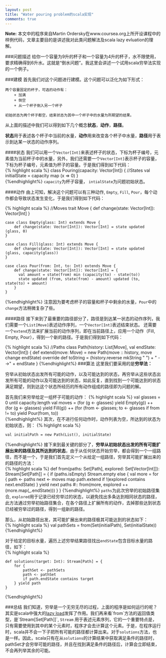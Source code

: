 ```yaml
---
layout: post
title: "Water pouring problem的scala实现"
comments: true
---
```

**Note:**  本文中的程序来自Martin Ordersky在www.coursea.org上所开设课程中的样例代码，文章主要目的是讲述我对此类问题解法及scala lazy evluation的理解。

###问题描述
给你一个容量为9升的杯子和一个容量为4升的杯子，水不限使用，要求精确得到6升水。这就是“倒水问题”。我这里会讲述一个试用scala穷举法实现的一个例子。

###建模
首先我们对这个问题进行建模。这个问题可以泛化为如下形式：

	两个容量固定的杯子，可选的动作有：  
    	+ 加满
		+ 倒空
		+ 从一个杯子倒入另一个杯子

	初始状态为两个杯子都空，结束状态为其中一个杯子中的水量为所期望的结果。
从上面的描述中我们可以得到如下几个概念**状态**，**动作**，**路径**。

**状态**用于表述各个杯子中当前的水量，**动作**用来改变各个杯子中水量，**路径**用于表示到达某一状态的动作序列。

####状态
我们可以用一个`Vector[Int]`来表述杯子的状态，下标为杯子编号，元素值为当前杯子中的水量，另外，我们还需要一个`Vector[Int]`表示杯子的容量，下标为杯子编号，元素值为杯子的容量。于是我们得到如下代码：  
{% highlight scala %}
	class Pouring(capacity: Vector[Int]) {
		//States
		val initialState = capacity map (x => 0)
	}	
{%endhighlight%}
`capacity`为杯子容量， `intialState`为问题初始状态。

####动作
由上可知，解决这个问题可以有三种动作, `Empty`, `Fill`, `Pour`，每个动作都会导致状态发生变化，于是我们得到如下代码：   

{% highlight scala %}
	//Moves
	trait Move { 
		def change(state: Vector[Int]): Vector[Int] 
	}
	
	case class Empty(glass: Int) extends Move {
		def change(state: Vector[Int]): Vector[Int] = state updated (glass, 0)
	}
	
	case class Fill(glass: Int) extends Move {
	    def change(state: Vector[Int]): Vector[Int] = state updated (glass, capacity(glass))
	}
	
	case class Pour(from: Int, to: Int) extends Move {
		def change(state: Vector[Int]): Vector[Int] = {
	      val amount = state(from) min (capacity(to) - state(to))
    	  state updated (from, state(from) - amount) updated (to, state(to) + amount)
	    }
	}
{%endhighlight%}
注意因为要考虑杯子的容量和杯子中剩余的水量，`Pour`中的`change`方法稍微复杂了些。

####路径
接下来到了最重要的路径部分了，路径是到达某一状态的动作序列，我们需要一个`List[Move]`表述动作序列，一个`Vector[Int]`表述结束状态。
还需要一个`extend`方法来扩展当前的动作序列，即在当前路径上，应用一个动作（Fill, Empty, Pour），得到一个新的路径。于是我们得到如下代码：  
	
{% highlight scala %}
	//Paths
	class Path(history: List[Move], val endState: Vector[Int]) {
    	def extend(move: Move) = new Path(move :: history, move change endState)
		override def toString = (history.reverse mkString " ") + " -->" + endState
	}
{%endhighlight%}
###算法
这里我们要采用的是**穷举法：**

穷举从初始状态出发所有可能的动作，以及可能达到的状态，再穷举从这些状态出发所有可能的动作以及可能达到的状态，如此反复，直到找到一个可能达到的状态满足期望，则到达这个状态所经历的所有动作组成的路径即为问题的解。

首先我们来穷举给定一组杯子可能的动作：
{% highlight scala %}
	val glasses = 0 until capacity.length
	val moves =
		(for (g <- glasses) yield Empty(g)) ++
		(for (g <- glasses) yield Fill(g)) ++
		(for (from <- glasses; to <- glasses if from != to) yield Pour(from, to))	
{%endhighlight%}
其次，在不进行任何动作时，动作列表为空，所达到的状态为初始状态，则：
{% highlight scala %}

	val initialPath = new Path(List(), initialState)

{%endhighlight%}
接下来到最关键的部分了，**穷举从初始状态出发的所有可能扩展出来的路径及其所达到的状态**，由于从任何状态开始穷举，都会得到一个一组路径，而不是一个，于是我们首先定义一个从给定一组路径，穷举其可能扩展出来的的路径的方法：  
{% highlight scala %}
	 def from(paths: Set[Path], explored: Set[Vector[Int]]): Stream[Set[Path]] = {
	    if (paths.isEmpty) Stream.empty
    	else {
			val more = for {
				path <- paths
				next <- moves map path.extend
				if !(explored contains next.endState)
			} yield next
      		paths #:: from(more, explored ++ (more.map(_.endState)))
        }
  	}
{%endhighlight%}
`paths`为此次穷举的初始路径集合, `explored`用于记录已经穷举过的状态，以避免找出多条达到相同状态的路径，此方法通过穷举初始路径集合，在各个路径上扩展所有的动作，去掉那些达到状态已经被穷举过的路径，得到一组新的路径。

那么，从初始路径出发，其可能扩展出来的路径极其可能达到的状态如下：  
{% highlight scala %}
	val pathSets = from(Set(initialPath), Set(initialState))
{%endhighlight%}
	
对于给定的目标水量，遍历上述穷举结果路径找出`endState`包含目标水量的路径，如下：  
{% highlight scala %}
	
	def solutions(target: Int): Stream[Path] = {
		for {
			pathSet <- pathSets
			path <- pathSet
			if path.endState contains target
    	} yield path
  	}
{%endhighlight%}

###总结
我们知道，穷举是一个无穷无尽的过程，上面的程序是如何运行的呢？其实是scala中强大的[lazy load]("http://en.wikipedia.org/wiki/Scala_(programming_language)#Lazy_.28non-strict.29_evaluation")发挥了作用。我们再来看`from`方法的返回值类型，是`Stream[Set[Path]]`, `Stream` 用于表述元素序列，它的一个重要特点是，只有需要使用到其中的某个元素时，程序才会去计算这个元素。于是，在程序运行时，scala并不会一下子把所有可能的路径都计算出来。对于`solutions`方法，也是一样。因此，scala只有在从`solutions`的计算结果中获取满足条件的路径时，pathSet才会穷举可能的路径，并且在找到满足条件的路径后，计算会立即结束，不会再列举其余的可能。

